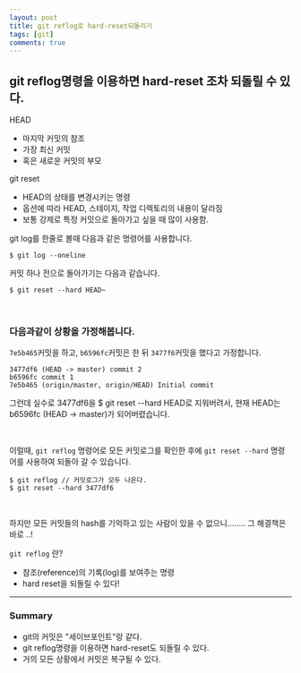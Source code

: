 ```yaml
---
layout: post
title: git reflog로 hard-reset되돌리기
tags: [git]
comments: true
---
```




<h2>git reflog명령을 이용하면 hard-reset 조차 되돌릴 수 있다.</h2>


HEAD

- 마지막 커밋의 참조
- 가장 최신 커밋
- 혹은 새로운 커밋의 부모

git reset
- HEAD의 상태를 변경시키는 명령
- 옵션에 따라 HEAD, 스테이지, 작업 디렉토리의 내용이 달라짐
- 보통 강제로 특정 커밋으로 돌아가고 싶을 때 많이 사용함.



git log를 한줄로 볼때 다음과 같은 명령어를 사용합니다.

```
$ git log --oneline
```

커밋 하나 전으로 돌아가기는 다음과 같습니다.

```
$ git reset --hard HEAD~
```

<br>

### 다음과같이 상황을 가정해봅니다.

`7e5b465`커밋을 하고, `b6596fc`커밋은 한 뒤 `3477f6`커밋을 했다고 가정합니다.

```
3477df6 (HEAD -> master) commit 2
b6596fc commit 1
7e5b465 (origin/master, origin/HEAD) Initial commit
```

그런데 실수로 3477df6을 $ git reset --hard HEAD로 지워버려서,
현재 HEAD는 b6596fc (HEAD -> master)가 되어버렸습니다.

<br>

이럴때, `git reflog` 명령어로 모든 커밋로그를 확인한 후에 `git reset --hard` 명령어를 사용하여 되돌아 갈 수 있습니다.

```
$ git reflog // 커밋로그가 모두 나온다.
$ git reset --hard 3477df6
```

<br>

하지만 모든 커밋들의 hash를 기억하고 있는 사람이 있을 수 없으니........
그 해결책은 바로 ..!



`git reflog` 란?

- 참조(reference)의 기록(log)를 보여주는 명령
- hard reset을 되돌릴 수 있다!

---

### Summary

- git의 커밋은 "세이브포인트"랑 같다.
- git reflog명령을 이용하면 hard-reset도 되돌릴 수 있다.
- 거의 모든 상황에서 커밋은 복구될 수 있다.
